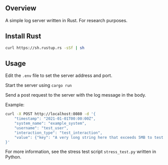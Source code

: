 ## Overview

A simple log server written in Rust. For research purposes.

## Install Rust

```bash
curl https://sh.rustup.rs -sSf | sh
```

## Usage

Edit the `.env` file to set the server address and port.

Start the server using `cargo run`

Send a post request to the server with the log message in the body.

Example:

```bash
curl -X POST http://localhost:8080 -d '{
    "timestamp": "2021-01-01T00:00:00Z",
    "system_name": "example_system",
    "username": "test_user",
    "interaction_type": "test_interaction",
    "value": {"key": "A very long string here that exceeds 5MB to test artifact separation"}
}'
```

For more information, see the stress test script `stress_test.py` written in Python.

